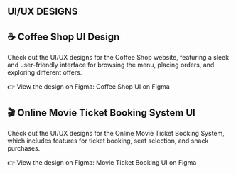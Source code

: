 ## UI/UX DESIGNS 

## ☕ Coffee Shop UI Design
Check out the UI/UX designs for the Coffee Shop website, featuring a sleek and user-friendly interface for browsing the menu, placing orders, and exploring different offers.

👉 View the design on Figma: Coffee Shop UI on Figma


## 🎬 Online Movie Ticket Booking System UI
Check out the UI/UX designs for the Online Movie Ticket Booking System, which includes features for ticket booking, seat selection, and snack purchases.

👉 View the design on Figma: Movie Ticket Booking UI on Figma
